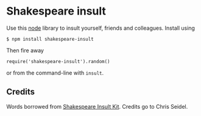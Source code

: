 # Shakespeare insult

Use this [node](http://nodejs.org) library to insult yourself, friends and colleagues. Install using

    $ npm install shakespeare-insult

Then fire away

    require('shakespeare-insult').random()
    
or from the command-line with `insult`.

## Credits

Words borrowed from [Shakespeare Insult Kit](http://www.pangloss.com/seidel/shake_rule.html). Credits go to Chris Seidel.

